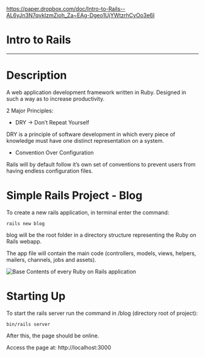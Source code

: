 https://paper.dropbox.com/doc/Intro-to-Rails--AL6yJn3N7qvkIzmZioh_Za~EAg-Dgeo1UjYWtzrhCyOo3e6I

# Intro to Rails

----------

# Description

A web application development framework written in Ruby. Designed in such a way as to increase productivity.

2 Major Principles:

- DRY → Don’t Repeat Yourself

DRY is a principle of software development in which every piece of knowledge must have one distinct representation on a system.

- Convention Over Configuration

Rails will by default follow it’s own set of conventions to prevent users from having endless configuration files.


# Simple Rails Project - Blog

To create a new rails application, in terminal enter the command:

   
    rails new blog
   

blog will be the root folder in a directory structure representing the Ruby on Rails webapp.

The app file will contain the main code (controllers, models, views, helpers, mailers, channels, jobs and assets).

![Base Contents of every Ruby on Rails application](https://d2mxuefqeaa7sj.cloudfront.net/s_B9EA5557BBFC2DFE5DC9010F9057162E0E800B1DE390866B4AB78189AF25BFE8_1536090372226_image.png)



# Starting Up

To start the rails server run the command in /blog (directory root of project):

    
    bin/rails server
  

After this, the page should be online.

Access the page at:
http://localhost:3000

